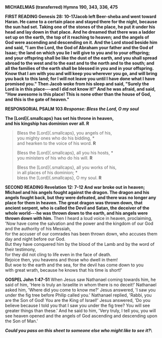 **MICHAELMAS (transferred) Hymns 190, 343, 336, 475**

**FIRST READING Genesis 28: 10-17Jacob left Beer-sheba and went toward
Haran. He came to a certain place and stayed there for the night,
because the sun had set. Taking one of the stones of the place, he put
it under his head and lay down in that place. And he dreamed that there
was a ladder set up on the earth, the top of it reaching to heaven; and
the angels of God were ascending and descending on it. And the Lord
stood beside him and said, "I am the Lord, the God of Abraham your
father and the God of Isaac; the land on which you lie I will give to
you and to your offspring; and your offspring shall be like the dust of
the earth, and you shall spread abroad to the west and to the east and
to the north and to the south; and all the families of the earth shall
be blessed in you and in your offspring. Know that I am with you and
will keep you wherever you go, and will bring you back to this land; for
I will not leave you until I have done what I have promised you." Then
Jacob woke from his sleep and said, "Surely the Lord is in this
place---and I did not know it!" And he was afraid, and said, "How
awesome is this place! This is none other than the house of God, and
this is the gate of heaven."**

**RESPONSORIAL PSALM 103 *Response: Bless the Lord, O my soul***

**The [Lord]{.smallcaps} has set his throne in heaven,\
and his kingship has dominion over all. R**

> Bless the [Lord]{.smallcaps}, you angels of his,\
> you mighty ones who do his bidding, \*\
> and hearken to the voice of his word. **R**
>
> Bless the [Lord]{.smallcaps}, all you his hosts, \*\
> you ministers of his who do his will. **R**
>
> Bless the [Lord]{.smallcaps}, all you works of his,\
> in all places of his dominion; \*\
> bless the [Lord]{.smallcaps}, O my soul. **R**

**SECOND READING Revelation 12: 7-12 And war broke out in heaven;
Michael and his angels fought against the dragon. The dragon and his
angels fought back, but they were defeated, and there was no longer any
place for them in heaven. The great dragon was thrown down, that ancient
serpent, who is called the Devil and Satan, the deceiver of the whole
world---he was thrown down to the earth, and his angels were thrown down
with him.** Then I heard a loud voice in heaven, proclaiming,\
'Now have come the salvation and the power and the kingdom of our God
and the authority of his Messiah,\
for the accuser of our comrades has been thrown down, who accuses them
day and night before our God.\
But they have conquered him by the blood of the Lamb and by the word of
their testimony,\
for they did not cling to life even in the face of death.\
Rejoice then, you heavens and those who dwell in them!\
But woe to the earth and the sea, for the devil has come down to you\
with great wrath, because he knows that his time is short!'

**GOSPEL John 1:47-51** When Jesus saw Nathanael coming towards him, he
said of him, 'Here is truly an Israelite in whom there is no
deceit!' Nathanael asked him, 'Where did you come to know me?' Jesus
answered, 'I saw you under the fig tree before Philip called
you.' Nathanael replied, 'Rabbi, you are the Son of God! You are the
King of Israel!' Jesus answered, 'Do you believe because I told you that
I saw you under the fig tree? You will see greater things than
these.' And he said to him, 'Very truly, I tell you, you will see heaven
opened and the angels of God ascending and descending upon the Son of
Man.'

***Could you pass on this sheet to someone else who might like to see
it?***\
